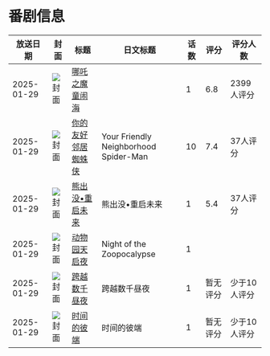 # 番剧信息

|放送日期|封面|标题|日文标题|话数|评分|评分人数|
|---|---|---|---|---|---|---|
|2025-01-29|![封面](https://lain.bgm.tv/pic/cover/c/77/b7/383308_COQIc.jpg)|[哪吒之魔童闹海](https://bangumi.tv/subject/383308)||1|6.8|2399人评分|
|2025-01-29|![封面](https://lain.bgm.tv/pic/cover/c/67/3d/440659_Hz5Oo.jpg)|[你的友好邻居蜘蛛侠](https://bangumi.tv/subject/440659)|Your Friendly Neighborhood Spider-Man|10|7.4|37人评分|
|2025-01-29|![封面](https://lain.bgm.tv/pic/cover/c/0d/50/504386_AR67Y.jpg)|[熊出没•重启未来](https://bangumi.tv/subject/504386)|熊出没•重启未来|1|5.4|37人评分|
|2025-01-29|![封面](https://lain.bgm.tv/pic/cover/c/2d/91/536370_p78a8.jpg)|[动物园天启夜](https://bangumi.tv/subject/536370)|Night of the Zoopocalypse|1|||
|2025-01-29|![封面](https://lain.bgm.tv/pic/cover/c/0e/14/536601_yoVR4.jpg)|[跨越数千昼夜](https://bangumi.tv/subject/536601)|跨越数千昼夜|1|暂无评分|少于10人评分|
|2025-01-29|![封面](https://lain.bgm.tv/pic/cover/c/3b/73/536603_guqzD.jpg)|[时间的彼端](https://bangumi.tv/subject/536603)|时间的彼端|1|暂无评分|少于10人评分|
